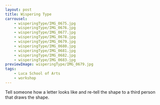 ```yaml
---
layout: post
title: Wispering Type
carrousel:
    - wisperingType/IMG_0675.jpg
    - wisperingType/IMG_0676.jpg
    - wisperingType/IMG_0677.jpg
    - wisperingType/IMG_0678.jpg
    - wisperingType/IMG_0679.jpg
    - wisperingType/IMG_0680.jpg
    - wisperingType/IMG_0681.jpg
    - wisperingType/IMG_0682.jpg
    - wisperingType/IMG_0683.jpg
previewImage: wisperingType/IMG_0679.jpg
tags:
    - Luca School of Arts
    - workshop
---
```


<!--more-->

Tell someone how a letter looks like and re-tell the shape to a third person that draws the shape.
